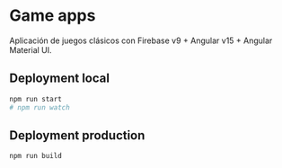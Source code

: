 # Game apps

Aplicación de juegos clásicos con Firebase v9 + Angular v15 + Angular Material UI.

## Deployment local

```bash
npm run start
# npm run watch
```

## Deployment production

```bash
npm run build
```
